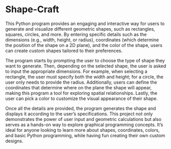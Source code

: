 # Shape-Craft
This Python program provides an engaging and interactive way for users to generate and visualize different geometric shapes, such as rectangles, squares, circles, and more. 
By entering specific details such as the dimensions (e.g., width, height, or radius), coordinates (which determine the position of the shape on a 2D plane), and the color of the shape, users can create custom shapes tailored to their preferences.

The program starts by prompting the user to choose the type of shape they want to generate. Then, depending on the selected shape, the user is asked to input the appropriate dimensions. 
For example, when selecting a rectangle, the user must specify both the width and height; for a circle, the user only needs to provide the radius. 
Additionally, users can define the coordinates that determine where on the plane the shape will appear, making this program a tool for exploring spatial relationships. 
Lastly, the user can pick a color to customize the visual appearance of their shape.

Once all the details are provided, the program generates the shape and displays it according to the user’s specifications. 
This project not only demonstrates the power of user input and geometric calculations but also serves as a hands-on way to explore graphical programming concepts. 
It’s ideal for anyone looking to learn more about shapes, coordinates, colors, and basic Python programming, while having fun creating their own custom designs.
